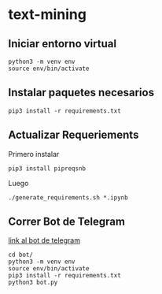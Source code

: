 # text-mining

## Iniciar entorno virtual
```
python3 -m venv env
source env/bin/activate
```
## Instalar paquetes necesarios
```
pip3 install -r requirements.txt
``` 
## Actualizar Requeriements

Primero instalar
```
pip3 install pipreqsnb
```

Luego
```
./generate_requirements.sh *.ipynb
```

## Correr Bot de Telegram

[link al bot de telegram](https://t.me/gen_tm_bot)
```
cd bot/
python3 -m venv env
source env/bin/activate
pip3 install -r requirements.txt
python3 bot.py
```
